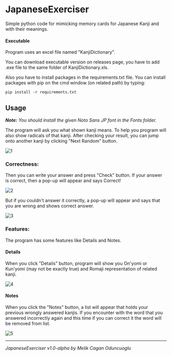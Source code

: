 # JapaneseExerciser
Simple python code for mimicking memory cards for Japanese Kanji and with their meanings.

#### Executable
Program uses an excel file named "KanjiDictionary".

You can download executable version on releases page, you have to add .exe file to the same folder of KanjiDictionary.xls.

Also you have to install packages in the requirements.txt file. You can install packages with pip on the cmd window (on related path) by typing:
```
pip install -r requirements.txt
```

## Usage
***Note:*** *You should install the given Noto Sans JP font in the Fonts folder.*

The program will ask you what shown kanji means. To help you program will also show radicals of that kanji.
After checking your result, you can jump onto another kanji by clicking "Next Random" button.

![1](https://user-images.githubusercontent.com/49001811/109688345-3a191d00-7b95-11eb-831f-130b6d75162b.png)


### **Correctness:**
Then you can write your answer and press "Check" button. If your answer is correct, then a pop-up will appear and says Correct!

![2](https://user-images.githubusercontent.com/49001811/109689247-27ebae80-7b96-11eb-8ecd-3290d1992e89.png)


But if you couldn't answer it correctly, a pop-up will appear and says that you are wrong and shows correct answer.

![3](https://user-images.githubusercontent.com/49001811/109689600-82850a80-7b96-11eb-8fda-32c726427238.png)


### **Features:**
The program has some features like Details and Notes.

#### Details
When you click "Details" button, program will show you On'yomi or Kun'yomi (may not be exactly true) and Romaji representation of related kanji.

![4](https://user-images.githubusercontent.com/49001811/109690886-de03c800-7b97-11eb-90fd-b9f7ce8c96ba.png)


#### Notes
When you click the "Notes" button, a list will appear that holds your previous wrongly answered kanjis. If you encounter with the word that you answered incorrectly again and this time if you can correct it the word will be removed from list.

![5](https://user-images.githubusercontent.com/49001811/109691673-bc571080-7b98-11eb-9909-d518afbd95eb.png)



______________________________________________________
*JapaneseExerciser v1.0-alpha by Melik Cagan Oduncuoglu*
